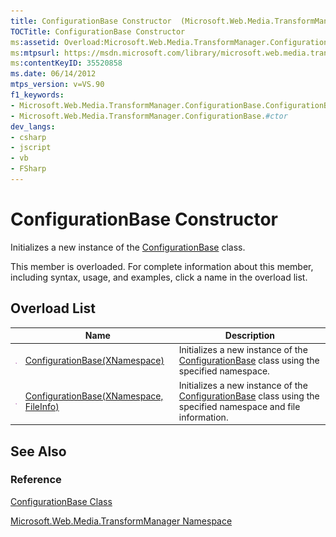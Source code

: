 ```yaml
---
title: ConfigurationBase Constructor  (Microsoft.Web.Media.TransformManager)
TOCTitle: ConfigurationBase Constructor
ms:assetid: Overload:Microsoft.Web.Media.TransformManager.ConfigurationBase.#ctor
ms:mtpsurl: https://msdn.microsoft.com/library/microsoft.web.media.transformmanager.configurationbase.configurationbase(v=VS.90)
ms:contentKeyID: 35520858
ms.date: 06/14/2012
mtps_version: v=VS.90
f1_keywords:
- Microsoft.Web.Media.TransformManager.ConfigurationBase.ConfigurationBase
- Microsoft.Web.Media.TransformManager.ConfigurationBase.#ctor
dev_langs:
- csharp
- jscript
- vb
- FSharp
---
```


# ConfigurationBase Constructor

Initializes a new instance of the [ConfigurationBase](configurationbase-class-microsoft-web-media-transformmanager.md) class.

This member is overloaded. For complete information about this member, including syntax, usage, and examples, click a name in the overload list.

## Overload List

||Name|Description|
|--- |--- |--- |
|![Public method](images/Hh125771.pubmethod(en-us,VS.90).gif "Public method")|[ConfigurationBase(XNamespace)](configurationbase-constructor-xnamespace-microsoft-web-media-transformmanager.md)|Initializes a new instance of the [ConfigurationBase](configurationbase-class-microsoft-web-media-transformmanager.md) class using the specified namespace.|
|![Public method](images/Hh125771.pubmethod(en-us,VS.90).gif "Public method")|[ConfigurationBase(XNamespace, FileInfo)](configurationbase-constructor-xnamespace-fileinfo-microsoft-web-media-transformmanager.md)|Initializes a new instance of the [ConfigurationBase](configurationbase-class-microsoft-web-media-transformmanager.md) class using the specified namespace and file information.|

## See Also

### Reference

[ConfigurationBase Class](configurationbase-class-microsoft-web-media-transformmanager.md)

[Microsoft.Web.Media.TransformManager Namespace](microsoft-web-media-transformmanager-namespace.md)
